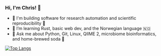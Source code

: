 ### Hi, I'm Chris! 👋

- 🔭 I'm building software for research automation and scientific reproducibility :microscope:
- 🌱 I’m learning Rust, basic web dev, and the Norwegian language :norway:
- 💬 Ask me about Python, Git, Linux, QIIME 2, microbiome bioinformatics, and home-brewed soda :champagne:

[![Top Langs](https://github-readme-stats.vercel.app/api/top-langs/?username=ChrisKeefe&show_icons=true&theme=tokyonight&layout=compact&langs_count=8&hide=jupyter%20notebook)](https://github.com/anuraghazra/github-readme-stats)


<!--
**ChrisKeefe/ChrisKeefe** is a ✨ _special_ ✨ repository because its `README.md` (this file) appears on your GitHub profile.

Here are some ideas to get you started:

- 👯 I’m looking to collaborate on ...
- 📫 How to reach me: ...
- 😄 Pronouns: ...
- ⚡ Fun fact: ...
-->

